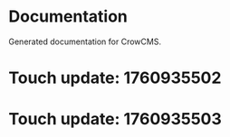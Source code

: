 # Documentation

Generated documentation for CrowCMS.

# Touch update: 1760935502

# Touch update: 1760935503
